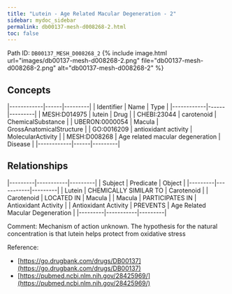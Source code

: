 ```yaml
---
title: "Lutein - Age Related Macular Degeneration - 2"
sidebar: mydoc_sidebar
permalink: db00137-mesh-d008268-2.html
toc: false 
---
```



Path ID: `DB00137_MESH_D008268_2`
{% include image.html url="images/db00137-mesh-d008268-2.png" file="db00137-mesh-d008268-2.png" alt="db00137-mesh-d008268-2" %}

## Concepts

|------------|------|---------|
| Identifier | Name | Type    |
|------------|------|---------|
| MESH:D014975 | lutein | Drug |
| CHEBI:23044 | carotenoid | ChemicalSubstance |
| UBERON:0000054 | Macula | GrossAnatomicalStructure |
| GO:0016209 | antioxidant activity | MolecularActivity |
| MESH:D008268 | Age related macular degeneration | Disease |
|------------|------|---------|

## Relationships

|---------|-----------|---------|
| Subject | Predicate | Object  |
|---------|-----------|---------|
| Lutein | CHEMICALLY SIMILAR TO | Carotenoid |
| Carotenoid | LOCATED IN | Macula |
| Macula | PARTICIPATES IN | Antioxidant Activity |
| Antioxidant Activity | PREVENTS | Age Related Macular Degeneration |
|---------|-----------|---------|

Comment: Mechanism of action unknown. The hypothesis for the natural concentration is that lutein helps protect from oxidative stress

Reference: 
  - [https://go.drugbank.com/drugs/DB00137](https://go.drugbank.com/drugs/DB00137)
  - [https://pubmed.ncbi.nlm.nih.gov/28425969/](https://pubmed.ncbi.nlm.nih.gov/28425969/)
